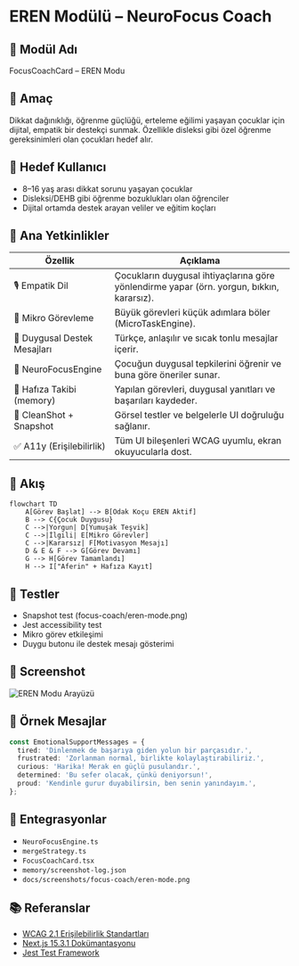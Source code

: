 # EREN Modülü – NeuroFocus Coach

## 🧩 Modül Adı

FocusCoachCard – EREN Modu

## 🧠 Amaç

Dikkat dağınıklığı, öğrenme güçlüğü, erteleme eğilimi yaşayan çocuklar için dijital, empatik bir destekçi sunmak. Özellikle disleksi gibi özel öğrenme gereksinimleri olan çocukları hedef alır.

## 🎯 Hedef Kullanıcı

- 8–16 yaş arası dikkat sorunu yaşayan çocuklar
- Disleksi/DEHB gibi öğrenme bozuklukları olan öğrenciler
- Dijital ortamda destek arayan veliler ve eğitim koçları

## 🧠 Ana Yetkinlikler

| Özellik                      | Açıklama                                                                                  |
| ---------------------------- | ----------------------------------------------------------------------------------------- |
| 🎙️ Empatik Dil               | Çocukların duygusal ihtiyaçlarına göre yönlendirme yapar (örn. yorgun, bıkkın, kararsız). |
| 🧩 Mikro Görevleme           | Büyük görevleri küçük adımlara böler (MicroTaskEngine).                                   |
| 🌟 Duygusal Destek Mesajları | Türkçe, anlaşılır ve sıcak tonlu mesajlar içerir.                                         |
| 🧠 NeuroFocusEngine          | Çocuğun duygusal tepkilerini öğrenir ve buna göre öneriler sunar.                         |
| 🧾 Hafıza Takibi (memory)    | Yapılan görevleri, duygusal yanıtları ve başarıları kaydeder.                             |
| 📸 CleanShot + Snapshot      | Görsel testler ve belgelerle UI doğruluğu sağlanır.                                       |
| ✅ A11y (Erişilebilirlik)    | Tüm UI bileşenleri WCAG uyumlu, ekran okuyucularla dost.                                  |

## 🔁 Akış

```mermaid
flowchart TD
    A[Görev Başlat] --> B[Odak Koçu EREN Aktif]
    B --> C{Çocuk Duygusu}
    C -->|Yorgun| D[Yumuşak Teşvik]
    C -->|İlgili| E[Mikro Görevler]
    C -->|Kararsız| F[Motivasyon Mesajı]
    D & E & F --> G[Görev Devamı]
    G --> H[Görev Tamamlandı]
    H --> I["Aferin" + Hafıza Kayıt]
```

## 🧪 Testler

- Snapshot test (focus-coach/eren-mode.png)
- Jest accessibility test
- Mikro görev etkileşimi
- Duygu butonu ile destek mesajı gösterimi

## 📸 Screenshot

![EREN Modu Arayüzü](../screenshots/focus-coach/eren-mode.png)

## 🧠 Örnek Mesajlar

```typescript
const EmotionalSupportMessages = {
  tired: 'Dinlenmek de başarıya giden yolun bir parçasıdır.',
  frustrated: 'Zorlanman normal, birlikte kolaylaştırabiliriz.',
  curious: 'Harika! Merak en güçlü pusulandır.',
  determined: 'Bu sefer olacak, çünkü deniyorsun!',
  proud: 'Kendinle gurur duyabilirsin, ben senin yanındayım.',
};
```

## 🧩 Entegrasyonlar

- `NeuroFocusEngine.ts`
- `mergeStrategy.ts`
- `FocusCoachCard.tsx`
- `memory/screenshot-log.json`
- `docs/screenshots/focus-coach/eren-mode.png`

## 📚 Referanslar

- [WCAG 2.1 Erişilebilirlik Standartları](https://www.w3.org/WAI/standards-guidelines/wcag/)
- [Next.js 15.3.1 Dokümantasyonu](https://nextjs.org/docs)
- [Jest Test Framework](https://jestjs.io/docs/getting-started)
